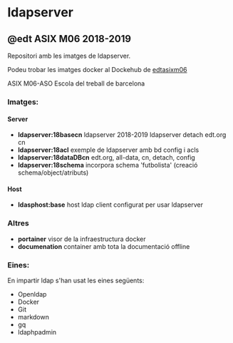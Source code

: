 # ldapserver

## @edt ASIX M06 2018-2019

Repositori amb les imatges de ldapserver.

Podeu trobar les imatges docker al Dockehub de [edtasixm06](https://hub.docker.com/u/edtasixm06/)

ASIX M06-ASO Escola del treball de barcelona

### Imatges:

#### Server

* **ldapserver:18basecn** ldapserver 2018-2019 ldapserver detach edt.org cn
* **ldapserver:18acl** exemple de ldapserver amb bd config i acls
* **ldapserver:18dataDBcn** edt.org, all-data, cn, detach, config
* **ldapserver:18schema** incorpora schema 'futbolista' (creació schema/object/atributs)

#### Host

* **ldasphost:base** host ldap client configurat per usar ldapserver

### Altres

* **portainer** visor de la infraestructura docker
* **documenation** container amb tota la documentació offline

### Eines:

En impartir ldap s'han usat les eines següents:

 * Openldap
 * Docker
 * Git
 * markdown
 * gq 
 * ldaphpadmin

